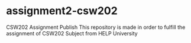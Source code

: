 # assignment2-csw202
CSW202 Assignment Publish
This repository is made in order to fulfill the assignment of CSW202 Subject from HELP University

